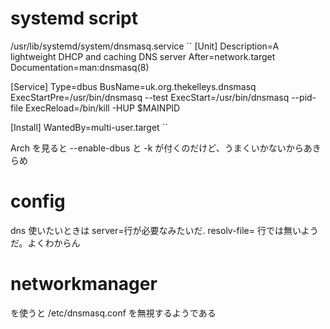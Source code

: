 # systemd script

/usr/lib/systemd/system/dnsmasq.service
``
[Unit]
Description=A lightweight DHCP and caching DNS server
After=network.target
Documentation=man:dnsmasq(8)

[Service]
Type=dbus
BusName=uk.org.thekelleys.dnsmasq
ExecStartPre=/usr/bin/dnsmasq --test
ExecStart=/usr/bin/dnsmasq   --pid-file
ExecReload=/bin/kill -HUP $MAINPID

[Install]
WantedBy=multi-user.target
``

Arch を見ると --enable-dbus と -k が付くのだけど、うまくいかないからあきらめ

# config

dns 使いたいときは server=行が必要なみたいだ. resolv-file= 行では無いようだ。よくわからん

# networkmanager

を使うと /etc/dnsmasq.conf を無視するようである
<!-- vim: set tw=90 filetype=markdown : -->

